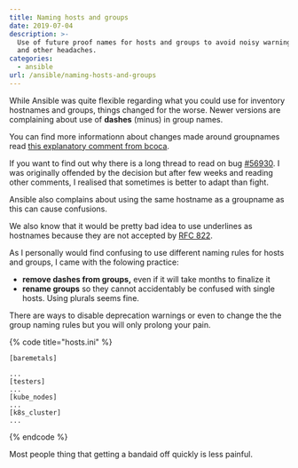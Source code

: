 ```yaml
---
title: Naming hosts and groups
date: 2019-07-04
description: >-
  Use of future proof names for hosts and groups to avoid noisy warnings, bugs
  and other headaches.
categories:
  - ansible
url: /ansible/naming-hosts-and-groups
---
```


While Ansible was quite flexible regarding what you could use for inventory hostnames and groups, things changed for the worse. Newer versions are complaining about use of **dashes** \(minus\) in group names.

You can find more informationn about changes made around groupnames read [this explanatory comment from bcoca](https://github.com/ansible/ansible/issues/56930#issuecomment-516863432).

If you want to find out why there is a long thread to read on bug [\#56930](https://github.com/ansible/ansible/issues/56930). I was originally offended by the decision but after few weeks and reading other comments, I realised that sometimes is better to adapt than fight.

Ansible also complains about using the same hostname as a groupname as this can cause confusions.

We also know that it would be pretty bad idea to use underlines as hostnames because they are not accepted by [RFC 822](https://www.ietf.org/rfc/rfc822.txt).

As I personally would find confusing to use different naming rules for hosts and groups, I came with the folowing practice:

* **remove dashes from groups,** even if it will take months to finalize it
* **rename groups** so they cannot accidentably be confused with single hosts. Using plurals seems fine.

There are ways to disable deprecation warnings or even to change the the group naming rules but you will only prolong your pain.

{% code title="hosts.ini" %}
```text
[baremetals]

...
[testers]
...
[kube_nodes]
...
[k8s_cluster]
...
```
{% endcode %}

Most people thing that getting a bandaid off quickly is less painful.
